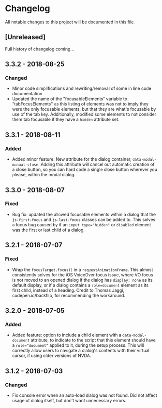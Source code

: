 # Changelog
All notable changes to this project will be documented in this file.

## [Unreleased]
Full history of changelog coming...

## 3.3.2 - 2018-08-25
### Changed
- Minor code simplifications and rewriting/removal of some in line code documentation. 
- Updated the name of the "focusableElements" variable to "tabFocusElements" as this listing of elements was not to imply they were the only focusable elements, but that they are what's focusable by use of the tab key.  Additionally, modified some elements to not consider them tab focusable if they have a `hidden` attribute set.

## 3.3.1 - 2018-08-11
### Added
- Added minor feature: New attribute for the dialog container, `data-modal-manual-close`. Adding this attribute will cancel out automatic creation of a close button, so you can hard code a single close button wherever you please, within the modal dialog.

## 3.3.0 - 2018-08-07
### Fixed
- Bug fix: updated the allowed focusable elements within a dialog that the `js-first-focus` and `js-last-focus` classes can be added to.  This solves a focus bug caused by if an `input type="hidden"` or `disabled` element was the first or last child of a dialog.

## 3.2.1 - 2018-07-07
### Fixed
- Wrap the `focusTarget.focus()` in a `requestAnimationFrame`. This almost consistently solves for the iOS VoiceOver focus issue, where VO focus is not moved to an opened dialog if the dialog has `display: none` as its default display, or if a dialog contains a `role=document` element as its first child, instead of a heading. Credit to Thomas Jaggi, codepen.io/backflip, for recommending the workaround.
  
## 3.2.0 - 2018-07-05
### Added
- Added feature: option to include a child element with a `data-modal-document` attribute, to indicate to the script that this element should have a `role="document"` applied to it, during the setup process. This will correctly allow users to navigate a dialog's contents with their virtual cursor, if using older versions of NVDA.

## 3.1.2 - 2018-07-03
### Changed
- Fix console error when an auto-load dialog was not found. Did not affect usage of dialog itself, but don't want unnecessary errors.
